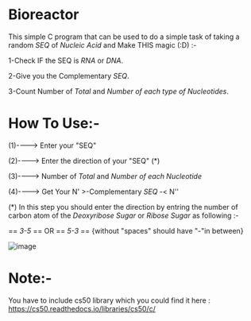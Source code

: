 Bioreactor 
=========
This simple C program that can be used to do a simple task of taking a random *SEQ* of *Nucleic Acid* and Make THIS magic (:D) :-

1-Check IF the SEQ is *RNA* or *DNA*.

2-Give you the Complementary *SEQ*.

3-Count Number of *Total* and *Number of each type of Nucleotides*.


How To Use:-
=============== 
(1)----> Enter your "SEQ"

(2)----> Enter the direction of your "SEQ" (*)

(3)----> Number of *Total* and *Number of each Nucleotide* 

(4)----> Get Your N' >-Complementary *SEQ* -< N''


(*) In this step you should enter the direction by entring the number of carbon atom of the *Deoxyribose Sugar* or *Ribose Sugar* as following :- 

== *3-5*  ==  OR  ==  *5-3*  == {without "spaces" should have "-"in between}


![image](https://github.com/user-attachments/assets/cb18d442-cf3e-4982-b95e-eab7213ab43b)


Note:-
======
You have to include cs50 library which you could find it here : https://cs50.readthedocs.io/libraries/cs50/c/
